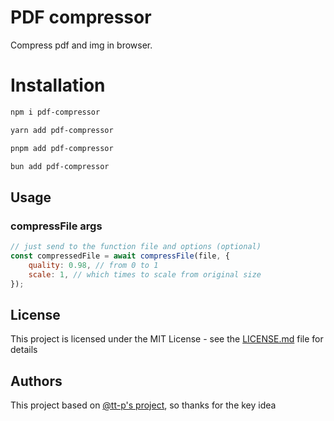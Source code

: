# PDF compressor

Compress pdf and img in browser.

# Installation
```bash
npm i pdf-compressor
```

```bash
yarn add pdf-compressor
```

```bash
pnpm add pdf-compressor
```

```bash
bun add pdf-compressor
```

## Usage

### compressFile args

```javascript
// just send to the function file and options (optional)
const compressedFile = await compressFile(file, {
    quality: 0.98, // from 0 to 1
    scale: 1, // which times to scale from original size
});
```

## License

This project is licensed under the MIT License - see the [LICENSE.md](LICENSE.md) file for details

## Authors

This project based on [@tt-p's project](https://github.com/tt-p/compactor), so thanks for the key idea

